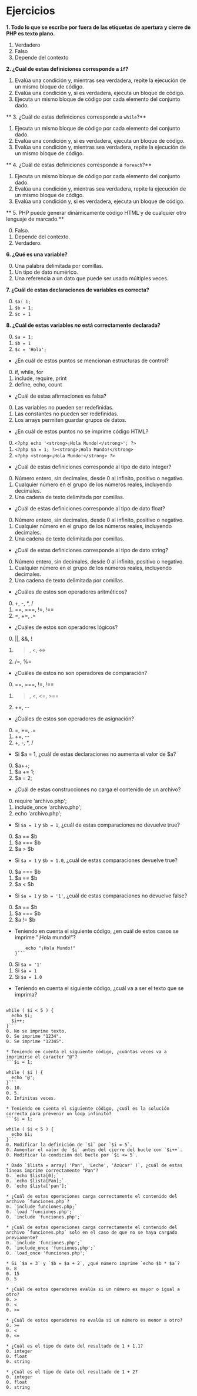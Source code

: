 # Ejercicios

**1. Todo lo que se escribe por fuera de las etiquetas de apertura y cierre de PHP es texto plano.**

1. Verdadero
2. Falso
3. Depende del contexto

**2. ¿Cuál de estas definiciones corresponde a `if`?**

1. Evalúa una condición y, mientras sea verdadera, repite la ejecución de un mismo bloque de código.
2. Evalúa una condición y, si es verdadera, ejecuta un bloque de código.
3. Ejecuta un mismo bloque de código por cada elemento del conjunto dado.

** 3. ¿Cuál de estas definiciones corresponde a `while`?**

1. Ejecuta un mismo bloque de código por cada elemento del conjunto dado.
2. Evalúa una condición y, si es verdadera, ejecuta un bloque de código.
3. Evalúa una condición y, mientras sea verdadera, repite la ejecución de un mismo bloque de código.

** 4. ¿Cuál de estas definiciones corresponde a `foreach`?**

1. Ejecuta un mismo bloque de código por cada elemento del conjunto dado.
2. Evalúa una condición y, mientras sea verdadera, repite la ejecución de un mismo bloque de código.
3. Evalúa una condición y, si es verdadera, ejecuta un bloque de código.

** 5. PHP puede generar dinámicamente código HTML y de cualquier otro lenguaje de marcado.**

0. Falso.
0. Depende del contexto.
0. Verdadero.
	
**6. ¿Qué es una variable?**

0. Una palabra delimitada por comillas.
0. Un tipo de dato numérico.
0. Una referencia a un dato que puede ser usado múltiples veces.
	
**7. ¿Cuál de estas declaraciones de variables es correcta?**

0. `$a: 1;`
0. ```$b = 1;```
0. ```$c = 1```

**8. ¿Cuál de estas variables *no* está correctamente declarada?**

0. ```$a = 1;```
0. ```$b = 1```
0. ```$c = 'Hola';```

* ¿En cuál de estos puntos se mencionan estructuras de control?
0. if, while, for
0. include, require, print
0. define, echo, count

* ¿Cuál de estas afirmaciones es falsa?
0. Las variables no pueden ser redefinidas.
0. Las constantes no pueden ser redefinidas.
0. Los arrays permiten guardar grupos de datos.

* ¿En cuál de estos puntos no se imprime código HTML?
0. `<?php echo '<strong>¡Hola Mundo!</strong>'; ?>`
0. `<?php $a = 1; ?><strong>¡Hola Mundo!</strong>`
0. `<?php <strong>¡Hola Mundo!</strong> ?>`

* ¿Cuál de estas definiciones corresponde al tipo de dato integer?
0. Número entero, sin decimales, desde 0 al infinito, positivo o negativo.
0. Cualquier número en el grupo de los números reales, incluyendo decimales.
0. Una cadena de texto delimitada por comillas.

* ¿Cuál de estas definiciones corresponde al tipo de dato float?
0. Número entero, sin decimales, desde 0 al infinito, positivo o negativo.
0. Cualquier número en el grupo de los números reales, incluyendo decimales.
0. Una cadena de texto delimitada por comillas.

* ¿Cuál de estas definiciones corresponde al tipo de dato string?
0. Número entero, sin decimales, desde 0 al infinito, positivo o negativo.
0. Cualquier número en el grupo de los números reales, incluyendo decimales.
0. Una cadena de texto delimitada por comillas.

* ¿Cuáles de estos son operadores aritméticos?
0. +, -, *, /
0. ==, ===, !=, !==
0. =, +=, .=

* ¿Cuáles de estos son operadores lógicos?
0. ||, &&, !
0. >, <, <=>
0. /=, %=

* ¿Cuáles de estos no son operadores de comparación?
0. ==, ===, !=, !==
0. >, <, <=, >==
0. ++, --
	
* ¿Cuáles de estos son operadores de asignación?
0. =, +=, .=
0. ++, --
0. +, -, *, /

* Si $a = 1, ¿cuál de estas declaraciones no aumenta el valor de $a?
0. $a++;
0. $a += 1;
0. $a = 2;

* ¿Cuál de estas construcciones no carga el contenido de un archivo?
0. require 'archivo.php';
0. include_once 'archivo.php';
0. echo 'archivo.php';

* Si `$a = 1` y `$b = 1`, ¿cuál de estas comparaciones no devuelve true?
0. $a == $b
0. $a === $b
0. $a > $b

* Si `$a = 1` y `$b = 1.0`, ¿cuál de estas comparaciones devuelve true?
0. $a === $b
0. $a == $b
0. $a < $b

* Si `$a = 1` y `$b = '1'`, ¿cuál de estas comparaciones no devuelve false?
0. $a == $b
0. $a === $b
0. $a != $b

* Teniendo en cuenta el siguiente código, ¿en cuál de estos casos se imprime "¡Hola mundo!"?
	```if ( $a === 1 ) {
		echo "¡Hola Mundo!"
	}```
0. Si `$a = '1'`
0. Si `$a = 1`
0. Si `$a = 1.0`


* Teniendo en cuenta el siguiente código, ¿cuál va a ser el texto que se imprima?
```$i = 1;

while ( $i < 5 ) {
  echo $i;
  $i++;
}```
0. No se imprime texto.
0. Se imprime "1234".
0. Se imprime "12345".

* Teniendo en cuenta el siguiente código, ¿cuántas veces va a imprimirse el caracter "@"?
```$i = 1;

while ( $i ) {
  echo '@';
}```
0. 10.
0. 5.
0. Infinitas veces.

* Teniendo en cuenta el siguiente código, ¿cuál es la solución correcta para prevenir un loop infinito?
```$i = 1;

while ( $i < 5 ) {
  echo $i;
}```
0. Modificar la definición de `$i` por `$i = 5`.
0. Aumentar el valor de `$i` antes del cierre del bucle con `$i++`.
0. Modificar la condición del bucle por `$i <= 5`.

* Dado `$lista = array( 'Pan', 'Leche', 'Azúcar' )`, ¿cuál de estas lineas imprime correctamente "Pan"?
0. `echo $lista[0];`
0. `echo $lista[Pan];`
0. `echo $lista['pan'];`

* ¿Cuál de estas operaciones carga correctamente el contenido del archivo `funciones.php`?
0. `include funciones.php;`
0. `load 'funciones.php';`
0. `include 'funciones.php';`

* ¿Cuál de estas operaciones carga correctamente el contenido del archivo `funciones.php` solo en el caso de que no se haya cargado previamente?
0. `include 'funciones.php';`
0. `include_once 'funciones.php';`
0. `load_once 'funciones.php';`

* Si `$a = 3` y `$b = $a + 2`, ¿qué número imprime `echo $b * $a`?
0. 8
0. 15
0. 5

* ¿Cuál de estos operadores evalúa si un número es mayor o igual a otro?
0. >
0. <
0. >=

* ¿Cuál de estos operadores no evalúa si un número es menor a otro?
0. >=
0. <
0. <=

* ¿Cuál es el tipo de dato del resultado de 1 + 1.1?
0. integer
0. float
0. string

* ¿Cuál es el tipo de dato del resultado de 1 + 2?
0. integer
0. float
0. string